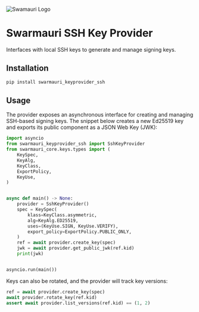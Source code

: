 ![Swamauri Logo](https://res.cloudinary.com/dbjmpekvl/image/upload/v1730099724/Swarmauri-logo-lockup-2048x757_hww01w.png)

# Swarmauri SSH Key Provider

Interfaces with local SSH keys to generate and manage signing keys.

## Installation

```bash
pip install swarmauri_keyprovider_ssh
```

## Usage

The provider exposes an asynchronous interface for creating and managing
SSH-based signing keys.  The snippet below creates a new Ed25519 key and
exports its public component as a JSON Web Key (JWK):

```python
import asyncio
from swarmauri_keyprovider_ssh import SshKeyProvider
from swarmauri_core.keys.types import (
    KeySpec,
    KeyAlg,
    KeyClass,
    ExportPolicy,
    KeyUse,
)


async def main() -> None:
    provider = SshKeyProvider()
    spec = KeySpec(
        klass=KeyClass.asymmetric,
        alg=KeyAlg.ED25519,
        uses=(KeyUse.SIGN, KeyUse.VERIFY),
        export_policy=ExportPolicy.PUBLIC_ONLY,
    )
    ref = await provider.create_key(spec)
    jwk = await provider.get_public_jwk(ref.kid)
    print(jwk)


asyncio.run(main())
```

Keys can also be rotated, and the provider will track key versions:

```python
ref = await provider.create_key(spec)
await provider.rotate_key(ref.kid)
assert await provider.list_versions(ref.kid) == (1, 2)
```

